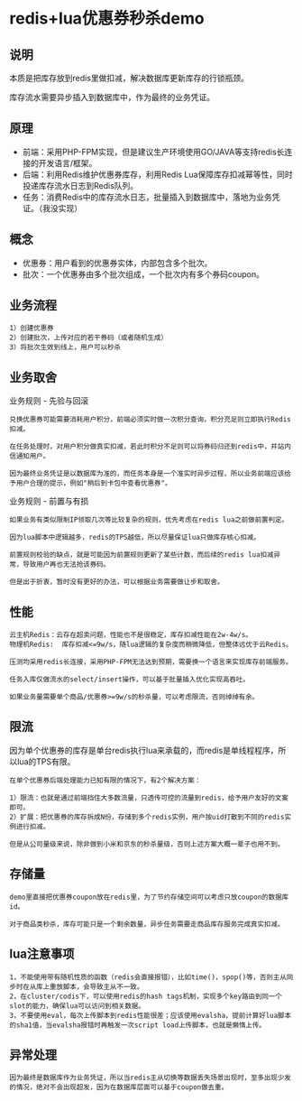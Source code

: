 # redis+lua优惠券秒杀demo

## 说明

本质是把库存放到redis里做扣减，解决数据库更新库存的行锁瓶颈。

库存流水需要异步插入到数据库中，作为最终的业务凭证。

## 原理

* 前端：采用PHP-FPM实现，但是建议生产环境使用GO/JAVA等支持redis长连接的开发语言/框架。
* 后端：利用Redis维护优惠券库存，利用Redis Lua保障库存扣减幂等性，同时投递库存流水日志到Redis队列。
* 任务：消费Redis中的库存流水日志，批量插入到数据库中，落地为业务凭证。（我没实现）

## 概念

* 优惠券：用户看到的优惠券实体，内部包含多个批次。
* 批次：一个优惠券由多个批次组成，一个批次内有多个券码coupon。

## 业务流程

```
1）创建优惠券
2）创建批次，上传对应的若干券码（或者随机生成）
3）将批次生效到线上，用户可以秒杀
```

## 业务取舍

业务规则 - 先验与回滚

```
兑换优惠券可能需要消耗用户积分，前端必须实时做一次积分查询，积分充足则立即执行Redis扣减。

在任务处理时，对用户积分做真实扣减，若此时积分不足则可以将券码归还到redis中，并站内信通知用户。

因为最终业务凭证是以数据库为准的，而任务本身是一个准实时异步过程，所以业务前端应该给予用户合理的提示，例如"稍后到卡包中查看优惠券"。
```

业务规则 - 前置与有损

```
如果业务有类似限制IP领取几次等比较复杂的规则，优先考虑在redis lua之前做前置判定。

因为lua脚本中逻辑越多，redis的TPS越低，所以尽量保证lua只做库存核心扣减。

前置规则校验的缺点，就是可能因为前置规则更新了某些计数，而后续的redis lua扣减异常，导致用户再也无法抢该券码。

但是出于折衷，暂时没有更好的办法，可以根据业务需要做让步和取舍。
```

## 性能

```
云主机Redis：云存在超卖问题，性能也不是很稳定，库存扣减性能在2w-4w/s。
物理机Redis:  库存扣减<=9w/s，随lua逻辑的复杂度而稍微降低，但整体远优于云Redis。

压测均采用redis长连接，采用PHP-FPM无法达到预期，需要换一个语言来实现库存前端服务。

任务入库仅做流水的select/insert操作，可以基于批量插入优化实现高吞吐。

如果业务量需要单个商品/优惠券>=9w/s的秒杀量，可以考虑限流，否则绰绰有余。
```

## 限流

因为单个优惠券的库存是单台redis执行lua来承载的，而redis是单线程程序，所以lua的TPS有限。

```
在单个优惠券后端处理能力已知有限的情况下，有2个解决方案：

1）限流：也就是通过前端挡住大多数流量，只透传可控的流量到redis，给予用户友好的文案即可。
2）扩展：把优惠券的库存拆成N份，存储到多个redis实例，用户按uid打散到不同的redis实例进行扣减。

但是从公司量级来说，除非做到小米和京东的秒杀量级，否则上述方案大概一辈子也用不到。
```

## 存储量

```
demo里直接把优惠券coupon放在redis里，为了节约存储空间可以考虑只放coupon的数据库id。

对于商品类秒杀，库存可能只是一个剩余数量，异步任务需要走商品库存服务完成真实扣减。
```

## lua注意事项

```
1，不能使用带有随机性质的函数（redis会直接报错），比如time()，spop()等，否则主从同步时在从库上重放脚本，会导致主从不一致。
2，在cluster/codis下，可以使用redis的hash tags机制，实现多个key路由到同一个slot的能力，确保lua可以访问到相关数据。
3，不要使用eval，每次上传脚本到redis性能很差；应该使用evalsha，提前计算好lua脚本的sha1值，当evalsha报错时再触发一次script load上传脚本，也就是懒惰上传。
```

## 异常处理

```
因为最终是数据库作为业务凭证，所以当redis主从切换等数据丢失场景出现时，至多出现少发的情况，绝对不会出现超发，因为在数据库层面可以基于coupon做去重。
```